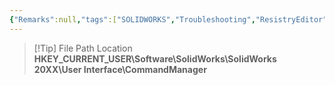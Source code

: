 ```yaml
---
{"Remarks":null,"tags":["SOLIDWORKS","Troubleshooting","ResistryEditor"],"dg-publish":true,"permalink":"/3-d-experience-solidworks-questions/registry-keys-control-of-command-manager-location-and-buttons/","dgPassFrontmatter":true}
---
```



> [!Tip] File Path Location
> **HKEY_CURRENT_USER\Software\SolidWorks\SolidWorks 20XX\User Interface\CommandManager**

